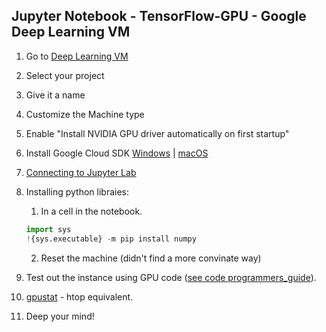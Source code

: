 ## Jupyter Notebook - TensorFlow-GPU - Google Deep Learning VM

1. Go to [Deep Learning VM](https://console.cloud.google.com/marketplace/details/click-to-deploy-images/deeplearning?angularJsUrl=%2Fmarketplace%2Fdetails%2Fclick-to-deploy-images%2Fdeeplearning&authuser=1)
2. Select your project
3. Give it a name
4. Customize the Machine type
5. Enable "Install NVIDIA GPU driver automatically on first startup"
   
6. Install Google Cloud SDK [Windows](https://cloud.google.com/sdk/docs/quickstart-windows) | [ macOS](https://cloud.google.com/sdk/docs/quickstart-macos)
7. [Connecting to Jupyter Lab](https://cloud.google.com/deep-learning-vm/docs/jupyter)
8. Installing python libraies: 
   1.  In a cell in the notebook.
    ```python
    import sys
    !{sys.executable} -m pip install numpy  
    ```
    2. Reset the machine (didn't find a more convinate way)
9. Test out the instance using GPU code ([see code programmers_guide](https://www.tensorflow.org/programmers_guide/using_gpu)).
10. [gpustat](https://github.com/wookayin/gpustat) - htop equivalent.
11. Deep your mind!

